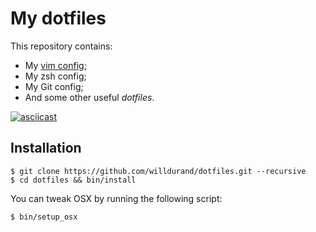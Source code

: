 My dotfiles
===========

This repository contains:

* My [vim config](http://github.com/willdurand/vim-config);
* My zsh config;
* My Git config;
* And some other useful _dotfiles_.

[![asciicast](https://asciinema.org/a/ei3d4g6jgvqrikner0gk02rc2.png)](https://asciinema.org/a/ei3d4g6jgvqrikner0gk02rc2)


Installation
------------

    $ git clone https://github.com/willdurand/dotfiles.git --recursive
    $ cd dotfiles && bin/install

You can tweak OSX by running the following script:

    $ bin/setup_osx

